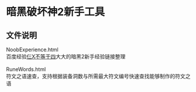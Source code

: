 暗黑破坏神2新手工具 
====

文件说明
---

NoobExperience.html<br>
百度经验[仨X不等于四](http://jingyan.baidu.com/user/npublic?uid=47935502c40e33f2179cfb87)大大的暗黑2新手经验链接整理<br>
<br>
RuneWords.html<br>
符文之语速查，支持根据装备洞数与所需最大符文编号快速查找能够制作的符文之语<br>
